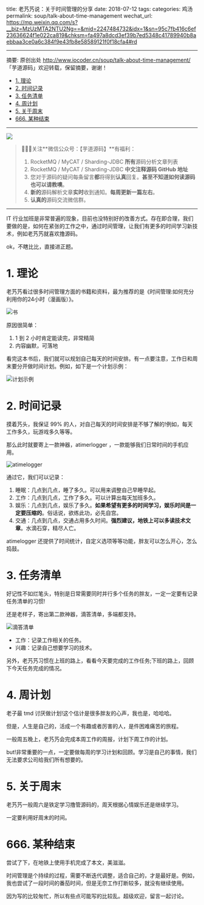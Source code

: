 title: 老艿艿说：关于时间管理的分享
date: 2018-07-12
tags:
categories: 鸡汤
permalink: soup/talk-about-time-management
wechat_url: https://mp.weixin.qq.com/s?__biz=MzUzMTA2NTU2Ng==&mid=2247484732&idx=1&sn=95c7fb416c6ef23636624f1e022ca819&chksm=fa497a8dcd3ef39b7ed5348c41789940b8aebbaa3ce0a6c384f9e43fb8e58589121f0f18cfa4#rd

-------

摘要: 原创出处 http://www.iocoder.cn/soup/talk-about-time-management/ 「芋道源码」欢迎转载，保留摘要，谢谢！

- [1. 理论](http://www.iocoder.cn/soup/talk-about-time-management/)
- [2. 时间记录](http://www.iocoder.cn/soup/talk-about-time-management/)
- [3. 任务清单](http://www.iocoder.cn/soup/talk-about-time-management/)
- [4. 周计划](http://www.iocoder.cn/soup/talk-about-time-management/)
- [5. 关于周末](http://www.iocoder.cn/soup/talk-about-time-management/)
- [666. 某种结束](http://www.iocoder.cn/soup/talk-about-time-management/)

-------

![](http://www.iocoder.cn/images/common/wechat_mp_2017_07_31.jpg)

> 🙂🙂🙂关注**微信公众号：【芋道源码】**有福利：
> 1. RocketMQ / MyCAT / Sharding-JDBC **所有**源码分析文章列表
> 2. RocketMQ / MyCAT / Sharding-JDBC **中文注释源码 GitHub 地址**
> 3. 您对于源码的疑问每条留言**都**将得到**认真**回复。**甚至不知道如何读源码也可以请教噢**。
> 4. **新的**源码解析文章**实时**收到通知。**每周更新一篇左右**。
> 5. **认真的**源码交流微信群。

-------

IT 行业加班是非常普遍的现象，目前也没特别好的改善方式。存在即合理，我们要做的是，如何在紧张的工作之中，通过时间管理，让我们有更多的时间学习新技术，例如老艿艿就喜欢撸源码。

ok，不瞎比比，直接进正题。

# 1. 理论

老艿艿看过很多时间管理方面的书籍和资料，最为推荐的是《时间管理:如何充分利用你的24小时（漫画版）》。

![书](http://upload-images.jianshu.io/upload_images/4413563-e1be8f81246cba5f.png?imageMogr2/auto-orient/strip%7CimageView2/2/w/1080/q/50)

原因很简单：

1. 1 到 2 小时肯定能读完，非常精简
2. 内容幽默，可落地

看完这本书后，我们就可以规划自己每天的时间安排。有一点要注意，工作日和周末要分开做时间计划。例如，如下是一个计划示例：

![计划示例](http://upload-images.jianshu.io/upload_images/4413563-42acaa100596d84f.png?imageMogr2/auto-orient/strip%7CimageView2/2/w/1080/q/50)

# 2. 时间记录

摸着艿头，我保证 99% 的人，对自己每天的时间安排是不够了解的!例如，每天工作多久，玩游戏多久等等。

那么此时就要寄上一款神器，atimerlogger ，一款能够我们日常时间的手机应用。

![atimelogger](http://upload-images.jianshu.io/upload_images/4413563-fd5f19ca2c68bcca.png?imageMogr2/auto-orient/strip%7CimageView2/2/w/1080/q/50)

通过它，我们可以记录：

1. 睡眠：几点到几点，睡了多久。可以用来调整自己早睡早起。
2. 工作：几点到几点，工作了多久。可以计算出每天加班多久。
3. 娱乐：几点到几点，娱乐了多久。**如果希望有更多的时间学习，娱乐时间是一定要压缩的**。俗话说，欲练此功，必先自宫。
4. 交通：几点到几点，交通占用多久时间。**强烈建议，地铁上可以多读技术文章**。水滴石穿，精尽人亡。

atimelogger 还提供了时间统计，自定义选项等等功能，胖友可以怎么开心，怎么捣鼓。

# 3. 任务清单

好记性不如烂笔头，特别是日常需要同时并行多个任务的胖友，一定一定要有记录任务清单的习惯!

还是老样子，寄出第二款神器，滴答清单，多端都支持。

![滴答清单](http://upload-images.jianshu.io/upload_images/4413563-2ada7a9ab97bc2a3.png?imageMogr2/auto-orient/strip%7CimageView2/2/w/1080/q/50)

* 工作：记录工作相关的任务。
* 兴趣：记录自己想要学习的技术。

另外，老艿艿习惯在上班的路上，看看今天要完成的工作任务;下班的路上，回顾下今天任务完成的情况。

# 4. 周计划

老子最 tmd 讨厌做计划!这个估计是很多胖友的心声，我也是，哈哈哈。

但是，人生是自己的，活成一个有趣或者厉害的人，是件困难痛苦的旅程。

一般周五晚上，老艿艿会完成本周工作的周报，计划下周工作的计划。

but!非常重要的一点，一定要做每周的学习计划和回顾。学习是自己的事情，我们无法要求公司给我们所有想要的。

# 5. 关于周末

老艿艿一般周六是铁定学习撸管源码的，周天根据心情娱乐还是继续学习。

一定要利用好周末的时间。

# 666. 某种结束

尝试了下，在地铁上使用手机完成了本文，美滋滋。

时间管理是个持续的过程，需要不断迭代调整，适合自己的，才是最好是。例如，我也尝试了一段时间的番茄时间，但是无奈工作打断较多，就没有继续使用。

因为写的比较匆忙，所以有些点可能写的比较乱。超级欢迎，留言一起讨论。